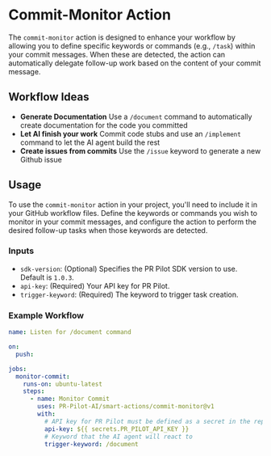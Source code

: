 # Commit-Monitor Action

The `commit-monitor` action is designed to enhance your workflow by allowing you to define specific keywords or commands (e.g., `/task`) within your commit messages. When these are detected, the action can automatically delegate follow-up work based on the content of your commit message. 

## Workflow Ideas

- **Generate Documentation** Use a `/document` command to automatically create documentation for the code you committed
- **Let AI finish your work** Commit code stubs and use an `/implement` command to let the AI agent build the rest
- **Create issues from commits** Use the `/issue` keyword to generate a new Github issue

## Usage

To use the `commit-monitor` action in your project, you'll need to include it in your GitHub workflow files. Define the keywords or commands you wish to monitor in your commit messages, and configure the action to perform the desired follow-up tasks when those keywords are detected.

### Inputs

- `sdk-version`: (Optional) Specifies the PR Pilot SDK version to use. Default is `1.0.3`.
- `api-key`: (Required) Your API key for PR Pilot.
- `trigger-keyword`: (Required) The keyword to trigger task creation.

### Example Workflow

```yaml
name: Listen for /document command

on:
  push:

jobs:
  monitor-commit:
    runs-on: ubuntu-latest
    steps:
      - name: Monitor Commit
        uses: PR-Pilot-AI/smart-actions/commit-monitor@v1
        with:
          # API key for PR Pilot must be defined as a secret in the repository
          api-key: ${{ secrets.PR_PILOT_API_KEY }}
          # Keyword that the AI agent will react to
          trigger-keyword: /document
```
